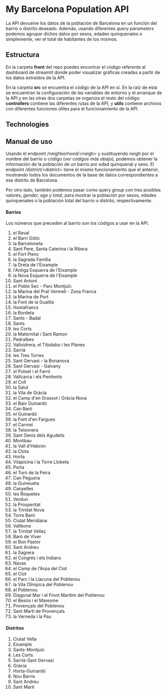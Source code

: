 # My Barcelona Population API

La API devuelve los datos de la población de Barcelona en un función del barrio o distrito deseado. Además, usando diferentes *query parameters* podemos agrupar dichos datos por sexos, edades quinquenales o simplemente, ver el total de habitantes de los mismos.

## Estructura

En la carpeta **front** del repo puedes encontrar el código referente al dashboard de streamlit donde poder visualizar gráficas creadas a partir de los datos extraídos de la API.

En la carpeta **src** se encuentra el código de la API en sí. En la raíz de esta se encuentran la configuración de las variables de entorno y el arranque de la API y en las otras dos carpetas se organiza el resto del código: **controllers** contiene las diferentes rutas de la API, y **utils** contiene archivos con diferentes funciones útiles para el funcionamiento de la API.

## Technologies



## Manual de uso

Usando el endpoint /neighborhood/\<neigh\> y sustituyendo *neigh* por el nombre del barrio o código (*ver códigos más abajo*), podemos obtener la información de la población de un barrio por edad quinquenal y sexo. El endpoint /district/\<district\> tiene el mismo funcionamiento que el anterior, mostrando todos los documentos de la base de datos correspondientes a ese distrito de Barcelona.

Por otro lado, también podemos pasar como query *group* con tres posibles valores, *gender, age y total*, para mostrar la población por sexos, edades quinquenales o la población total del barrio o distrito, respectivamente.

#### Barrios

Los números que preceden al barrio son los códigos a usar en la API.

1. el Raval
2. el Barri Gòtic
3. la Barceloneta
4. Sant Pere, Santa Caterina i la Ribera
5. el Fort Pienc
6. la Sagrada Família
7. la Dreta de l'Eixample
8. l'Antiga Esquerra de l'Eixample
9. la Nova Esquerra de l'Eixample
10. Sant Antoni
11. el Poble Sec - Parc Montjuïc
12. la Marina del Prat Vermell - Zona Franca
13. la Marina de Port
14. la Font de la Guatlla
15. Hostafrancs
16. la Bordeta
17. Sants - Badal
18. Sants
19. les Corts
20. la Maternitat i Sant Ramon
21. Pedralbes
22. Vallvidrera, el Tibidabo i les Planes
23. Sarrià
24. les Tres Torres
25. Sant Gervasi - la Bonanova
26. Sant Gervasi - Galvany
27. el Putxet i el Farró
28. Vallcarca i els Penitents
29. el Coll
30. la Salut
31. la Vila de Gràcia
32. el Camp d'en Grassot i Gràcia Nova
33. el Baix Guinardó
34. Can Baró
35. el Guinardó
36. la Font d'en Fargues
37. el Carmel
38. la Teixonera
39. Sant Genís dels Agudells
40. Montbau
41. la Vall d'Hebron
42. la Clota
43. Horta
44. Vilapicina i la Torre Llobeta
45. Porta
46. el Turó de la Peira
47. Can Peguera
48. la Guineueta
49. Canyelles
50. les Roquetes
51. Verdun
52. la Prosperitat
53. la Trinitat Nova
54. Torre Baró
55. Ciutat Meridiana
56. Vallbona
57. la Trinitat Vellaç
58. Baró de Viver
59. el Bon Pastor
60. Sant Andreu
61. la Sagrera
62. el Congrés i els Indians
63. Navas
64. el Camp de l'Arpa del Clot
65. el Clot
66. el Parc i la Llacuna del Poblenou
67. la Vila Olímpica del Poblenou
68. el Poblenou
69. Diagonal Mar i el Front Marítim del Poblenou
70. el Besòs i el Maresme
71. Provençals del Poblenou
72. Sant Martí de Provençals
73. la Verneda i la Pau  

#### Distritos

1. Ciutat Vella
2. Eixample
3. Sants-Montjuïc
4. Les Corts
5. Sarrià-Sant Gervasi
6. Gràcia
7. Horta-Guinardó
8. Nou Barris
9. Sant Andreu
10. Sant Martí

